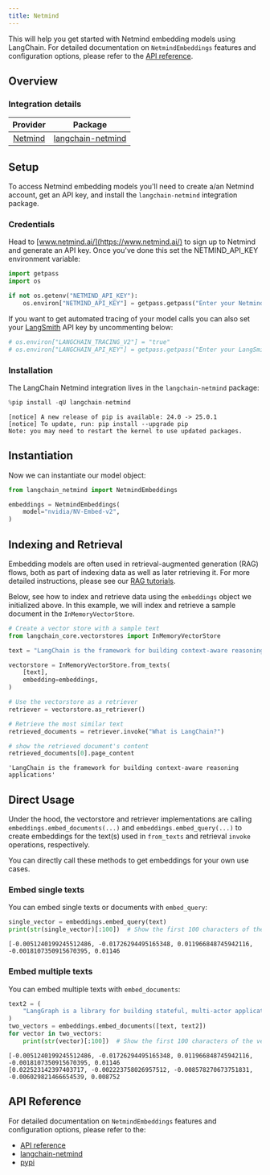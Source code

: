 ```yaml
---
title: Netmind
---
```


This will help you get started with Netmind embedding models using LangChain. For detailed documentation on `NetmindEmbeddings` features and configuration options, please refer to the [API reference](https://python.langchain.com/api_reference/).

## Overview

### Integration details

| Provider | Package |
|:--------:|:-------:|
| [Netmind](/oss/integrations/providers/netmind/) | [langchain-netmind](https://python.langchain.com/api_reference/) |

## Setup

To access Netmind embedding models you'll need to create a/an Netmind account, get an API key, and install the `langchain-netmind` integration package.

### Credentials

Head to [www.netmind.ai/](https://www.netmind.ai/) to sign up to Netmind and generate an API key. Once you've done this set the NETMIND_API_KEY environment variable:

```python
import getpass
import os

if not os.getenv("NETMIND_API_KEY"):
    os.environ["NETMIND_API_KEY"] = getpass.getpass("Enter your Netmind API key: ")
```

If you want to get automated tracing of your model calls you can also set your [LangSmith](https://docs.smith.langchain.com/) API key by uncommenting below:

```python
# os.environ["LANGCHAIN_TRACING_V2"] = "true"
# os.environ["LANGCHAIN_API_KEY"] = getpass.getpass("Enter your LangSmith API key: ")
```

### Installation

The LangChain Netmind integration lives in the `langchain-netmind` package:

```python
%pip install -qU langchain-netmind
```

```output
[notice] A new release of pip is available: 24.0 -> 25.0.1
[notice] To update, run: pip install --upgrade pip
Note: you may need to restart the kernel to use updated packages.
```

## Instantiation

Now we can instantiate our model object:

```python
from langchain_netmind import NetmindEmbeddings

embeddings = NetmindEmbeddings(
    model="nvidia/NV-Embed-v2",
)
```

## Indexing and Retrieval

Embedding models are often used in retrieval-augmented generation (RAG) flows, both as part of indexing data as well as later retrieving it. For more detailed instructions, please see our [RAG tutorials](/oss/tutorials/rag).

Below, see how to index and retrieve data using the `embeddings` object we initialized above. In this example, we will index and retrieve a sample document in the `InMemoryVectorStore`.

```python
# Create a vector store with a sample text
from langchain_core.vectorstores import InMemoryVectorStore

text = "LangChain is the framework for building context-aware reasoning applications"

vectorstore = InMemoryVectorStore.from_texts(
    [text],
    embedding=embeddings,
)

# Use the vectorstore as a retriever
retriever = vectorstore.as_retriever()

# Retrieve the most similar text
retrieved_documents = retriever.invoke("What is LangChain?")

# show the retrieved document's content
retrieved_documents[0].page_content
```

```output
'LangChain is the framework for building context-aware reasoning applications'
```

## Direct Usage

Under the hood, the vectorstore and retriever implementations are calling `embeddings.embed_documents(...)` and `embeddings.embed_query(...)` to create embeddings for the text(s) used in `from_texts` and retrieval `invoke` operations, respectively.

You can directly call these methods to get embeddings for your own use cases.

### Embed single texts

You can embed single texts or documents with `embed_query`:

```python
single_vector = embeddings.embed_query(text)
print(str(single_vector)[:100])  # Show the first 100 characters of the vector
```

```output
[-0.0051240199245512486, -0.01726294495165348, 0.011966848745942116, -0.0018107350915670395, 0.01146
```

### Embed multiple texts

You can embed multiple texts with `embed_documents`:

```python
text2 = (
    "LangGraph is a library for building stateful, multi-actor applications with LLMs"
)
two_vectors = embeddings.embed_documents([text, text2])
for vector in two_vectors:
    print(str(vector)[:100])  # Show the first 100 characters of the vector
```

```output
[-0.0051240199245512486, -0.01726294495165348, 0.011966848745942116, -0.0018107350915670395, 0.01146
[0.022523142397403717, -0.002223758026957512, -0.008578270673751831, -0.006029821466654539, 0.008752
```

## API Reference

For detailed documentation on `NetmindEmbeddings` features and configuration options, please refer to the:

* [API reference](https://python.langchain.com/api_reference/)
* [langchain-netmind](https://github.com/protagolabs/langchain-netmind)
* [pypi](https://pypi.org/project/langchain-netmind/)

```python

```
